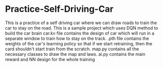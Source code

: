 # Practice-Self-Driving-Car
This is a practice of a self driving car where we can draw roads to train the car to stay on the road. This is a sample project which uses DQN method to build the car brain
car.kv file contains the design of car which will run in a separate window to train how to stay on the track. .pth file contains the weights of the car's learning policy so that if we start retraining, then the card shouldn't start train from the scratch.
map.py contains all the necessary classes to draw the map and laws.
ai.py contains the main reward and NN design for the whole training
